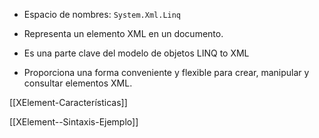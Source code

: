 + Espacio de nombres: `System.Xml.Linq`

+ Representa un elemento XML en un documento. 

+ Es una parte clave del modelo de objetos LINQ to XML 

+ Proporciona una forma conveniente y flexible para crear, manipular y consultar elementos XML.

[[XElement-Características]]

[[XElement--Sintaxis-Ejemplo]]
